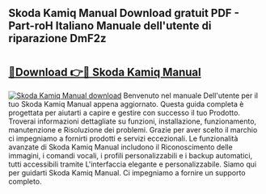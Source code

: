 ## Skoda Kamiq Manual Download gratuit PDF - Part-roH Italiano Manuale dell'utente di riparazione DmF2z

# <h2><a href="http://dfftf2x.blite.top/?on=Skoda+Kamiq+Manual">🔗Download 👉🔴 Skoda Kamiq Manual</a></h2>

[![Skoda Kamiq Manual download](https://i.imgur.com/lujVjoI.png)](http://dfftf2x.blite.top/?on=Skoda+Kamiq+Manual)
Benvenuto nel manuale Dell'utente per il tuo Skoda Kamiq Manual appena aggiornato. Questa guida completa è progettata per aiutarti a capire e gestire con successo il tuo Prodotto. Troverai informazioni dettagliate su funzioni, installazione, funzionamento, manutenzione e Risoluzione dei problemi. Grazie per aver scelto il marchio ci impegniamo a fornirti prodotti e servizi eccezionali. Le funzionalità avanzate di Skoda Kamiq Manual includono il Riconoscimento delle immagini, i comandi vocali, i profili personalizzabili e i backup automatici, tutti accessibili tramite L'interfaccia elegante e personalizzabile. Siamo qui per guidarti Skoda Kamiq Manual. Ci impegniamo a fornire un supporto completo.
